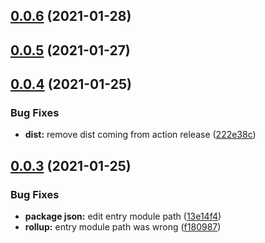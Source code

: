 ## [0.0.6](https://github.com/event-storm/react-event-storm/compare/v0.0.5...v0.0.6) (2021-01-28)



## [0.0.5](https://github.com/event-storm/react-event-storm/compare/v0.0.4...v0.0.5) (2021-01-27)



## [0.0.4](https://github.com/event-storm/react-event-storm/compare/v0.0.3...v0.0.4) (2021-01-25)


### Bug Fixes

* **dist:** remove dist coming from action release ([222e38c](https://github.com/event-storm/react-event-storm/commit/222e38cd59574075010d9c0f1ca0fb4c5b935a2e))



## [0.0.3](https://github.com/event-storm/react-event-storm/compare/13e14f4b8bc14e0a81344abcb111a7a036587336...v0.0.3) (2021-01-25)


### Bug Fixes

* **package json:** edit entry module path ([13e14f4](https://github.com/event-storm/react-event-storm/commit/13e14f4b8bc14e0a81344abcb111a7a036587336))
* **rollup:** entry module path was wrong ([f180987](https://github.com/event-storm/react-event-storm/commit/f1809876f133cc31b5ad3d34a0617197a45d5708))



